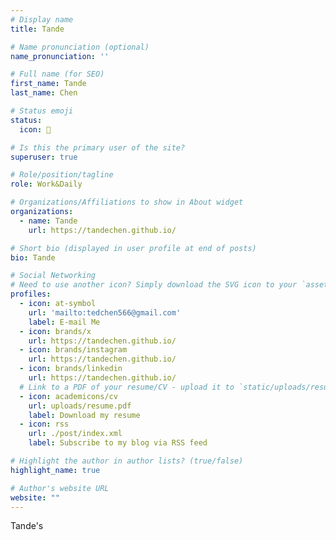 ```yaml
---
# Display name
title: Tande

# Name pronunciation (optional)
name_pronunciation: ''

# Full name (for SEO)
first_name: Tande
last_name: Chen

# Status emoji
status: 
  icon: 📱

# Is this the primary user of the site?
superuser: true

# Role/position/tagline
role: Work&Daily

# Organizations/Affiliations to show in About widget
organizations:
  - name: Tande
    url: https://tandechen.github.io/

# Short bio (displayed in user profile at end of posts)
bio: Tande

# Social Networking
# Need to use another icon? Simply download the SVG icon to your `assets/media/icons/` folder.
profiles:
  - icon: at-symbol
    url: 'mailto:tedchen566@gmail.com'
    label: E-mail Me
  - icon: brands/x
    url: https://tandechen.github.io/
  - icon: brands/instagram
    url: https://tandechen.github.io/
  - icon: brands/linkedin
    url: https://tandechen.github.io/
  # Link to a PDF of your resume/CV - upload it to `static/uploads/resume.pdf`
  - icon: academicons/cv
    url: uploads/resume.pdf
    label: Download my resume
  - icon: rss
    url: ./post/index.xml
    label: Subscribe to my blog via RSS feed

# Highlight the author in author lists? (true/false)
highlight_name: true

# Author's website URL
website: ""
---
```


Tande's
